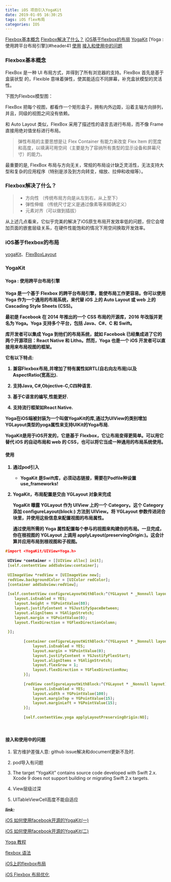 ```yaml
---
title: iOS 项目引入YogaKit
date: 2019-01-05 16:30:25
tags: iOS flex布局
categories: IOS
---
```


[Flexbox基本概念](#header1)
[Flexbox解决了什么？](#header2)
[iOS基于flexbox的布局](#header3)
[YogaKit](#header4)
[Yoga : 使用跨平台布局引擎](#header41
[使用](#header42)
[接入和使用中的问题](#header43)

<!-- more -->

<h3 id="header1">Flexbox基本概念</h3>

FlexBox 是一种 UI 布局方式，并得到了所有浏览器的支持。FlexBox 首先是基于 盒装状型 的，Flexible 意味着弹性，使其能适应不同屏幕，补充盒状模型的灵活性。

下图为Flexbox模型图：

FlexBox 把每个视图，都看作一个矩形盒子，拥有内外边距，沿着主轴方向排列，并且，同级的视图之间没有依赖。

和 Auto Layout 类似，FlexBox 采用了描述性的语言去进行布局，而不像 Frame 直接用绝对值坐标进行布局。

>弹性布局的主要思想是让 Flex Container 有能力来改变 Flex Item 的宽度和高度，以填满可用空间（主要是为了容纳所有类型的显示设备和屏幕尺寸）的能力。

最重要的是, FlexBox 布局与方向无关，常规的布局设计缺乏灵活性，无法支持大型和复杂的应用程序（特别是涉及到方向转变，缩放、拉伸和收缩等）。

<h3 id="header1">Flexbox解决了什么？</h3>

> + 方向性 （传统布局方向是从左到右，从上至下）
> + 弹性伸缩 （传统尺寸定义是通过像素等来精确定义）  
> + 元素对齐（可以做到插拔）

从上述几点看来，它似乎完美的解决了iOS原生布局开发效率低的问题，但它会增加页面的嵌套层级关系，在硬件性能饱和的情况下用空间换取开发效率。

<h3 id="header3">iOS基于flexbox的布局</h3>

[yogaKit](https://github.com/facebook/yoga/tree/master/YogaKit)、[FlexBoxLayout](https://github.com/carlSQ/FlexBoxLayout)

<h3 id="header4">YogaKit</h3>

<h4 id="header41">Yoga : 使用跨平台布局引擎<h4>

Yoga 是一个基于 Flexbox 的跨平台布局引擎，能使布局工作更容易。你可以使用 Yoga 作为一个通用的布局系统，来代替 iOS 上的 Auto Layout 或 web 上的 Cascading Style Sheets (CSS)。

最初是 Facebook 在 2014 年推出的一个 CSS 布局的开源库，2016 年改版并更名为 Yoga。Yoga 支持多个平台，包括 Java、C#、C 和 Swift。

库开发者可以集成 Yoga 到他们的布局系统，就如 Facebook 已经集成进了它的两个开源项目：React Native 和 Litho。然而，Yoga 也是一个 iOS 开发者可以直接用来布局视图的框架。

它有以下特点:

1. 兼容Flexbox布局,并增加了特有属性如RTL(自右向左布局)以及AspectRatio(宽高比).

2. 支持Java, C#,Objective-C,C四种语言.

3. 基于C语言的编写,性能更好.

4. 支持流行框架如React Native.

Yoga在iOS端被封装为一个叫做YogaKit的库,通过为UIView的类别增加YGLayout类型的yoga属性来支持UIKit的Yoga布局.

YogaKit是用于iOS开发的，它是基于 Flexbox，它让布局变得更简单。可以用它替代 iOS 的自动布局和 web 的 CSS，也可以将它当成一种通用的布局系统使用。

<h4 id="header42">使用<h4>

1. 通过pod引入

	+ YogaKit 是Swift库，必须动态链接，需要在Podfile种设置 use_frameworks!

2. YogaKit，布局配置是交由 YGLayout 对象来完成

	YogaKit 曝露 YGLayout 作为 UIView 上的一个 Category。这个 Category 添加 configureLayout(block:) 方法到 UIView。将 YGLayout 参数传进闭合块里，并使用这些信息来配置视图的布局属性。

	通过使用所需的 Yoga 属性配置每个参与的视图来构建你的布局。一旦完成，你在根视图的 YGLayout 上调用 applyLayout(preservingOrigin:)。这会计算并应用布局到根视图和子视图。

```C
#import <YogaKit/UIView+Yoga.h>
​
 UIView *container = [[UIView alloc] init];
 [self.contentView addSubview:container];
        
 UIImageView *redView = [UIImageView new];
 redView.backgroundColor = [UIColor redColor];
 [container addSubview:redView];
        
 [self.contentView configureLayoutWithBlock:^(YGLayout * _Nonnull layout) {
    layout.isEnabled = YES;
    layout.height = YGPointValue(88);
    layout.justifyContent = YGJustifySpaceBetween;
    layout.alignItems = YGAlignStretch;
    layout.margin = YGPointValue(0);
    layout.flexDirection = YGFlexDirectionColumn;
            
 }];
        
        [container configureLayoutWithBlock:^(YGLayout * _Nonnull layout) {
            layout.isEnabled = YES;
            layout.margin = YGPointValue(0);
            layout.justifyContent = YGJustifyFlexStart;
            layout.alignItems = YGAlignStretch;
            layout.flexGrow = 1;
            layout.flexDirection = YGFlexDirectionRow;
        }];
        
        [redView configureLayoutWithBlock:^(YGLayout * _Nonnull layout) {
            layout.isEnabled = YES;
            layout.width = YGPointValue(100);
            layout.marginTop = YGPointValue(15);
            layout.marginLeft = YGPointValue(15);
        }];
        
        [self.contentView.yoga applyLayoutPreservingOrigin:NO];
```
​
<h4 id="header43">接入和使用中的问题</h4>

1. 官方维护差强人意: github issue解决和document更新不及时.

2. pod导入有问题

3. The target “YogaKit” contains source code developed with Swift 2.x. Xcode 9 does not support building or migrating Swift 2.x targets.


4. View层级过深

5. UITableViewCell高度不能自适应

___link:___

[iOS 如何使用facebook开源的YogaKit(一)](https://www.jianshu.com/p/c88fa8df0446)

[iOS 如何使用facebook开源的YogaKit(二)](https://www.jianshu.com/p/684e99dad419)

[Yoga 教程](https://juejin.cn/post/6844903491165487118)

[flexbox 语法](http://www.ruanyifeng.com/blog/2015/07/flex-grammar.html)

[iOS上的flexbox布局](https://juejin.cn/post/6844903541295808525)

[iOS Flexbox 布局优化](https://juejin.cn/post/6844903581015867406)